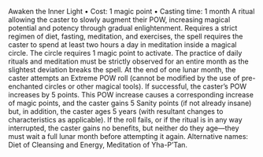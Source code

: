 Awaken the Inner Light
• Cost: 1 magic point
• Casting time: 1 month
A ritual allowing the caster to slowly augment their POW,
increasing magical potential and potency through gradual
enlightenment. Requires a strict regimen of diet, fasting,
meditation, and exercises, the spell requires the caster
to spend at least two hours a day in meditation inside a
magical circle. The circle requires 1 magic point to activate.
The practice of daily rituals and meditation must be strictly
observed for an entire month as the slightest deviation
breaks the spell. At the end of one lunar month, the caster
attempts an Extreme POW roll (cannot be modified by
the use of pre-enchanted circles or other magical tools).
If successful, the caster’s POW increases by 5 points.
This POW increase causes a corresponding increase of
magic points, and the caster gains 5 Sanity points (if not
already insane) but, in addition, the caster ages 5 years
(with resultant changes to characteristics as applicable).
If the roll fails, or if the ritual is in any way interrupted,
the caster gains no benefits, but neither do they age—they
must wait a full lunar month before attempting it again.
Alternative names: Diet of Cleansing and Energy,
Meditation of Yha-P’Tan.